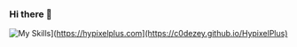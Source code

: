 ### Hi there 👋

![My Skills](https://skillicons.dev/icons?i=js,html,css)](https://hypixelplus.com](https://c0dezey.github.io/HypixelPlus)
